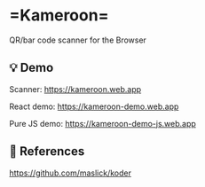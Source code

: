 # =Kameroon=
QR/bar code scanner for the Browser


## :bulb: Demo
Scanner: https://kameroon.web.app

React demo: https://kameroon-demo.web.app

Pure JS demo: https://kameroon-demo-js.web.app

## 🔭 References
https://github.com/maslick/koder
